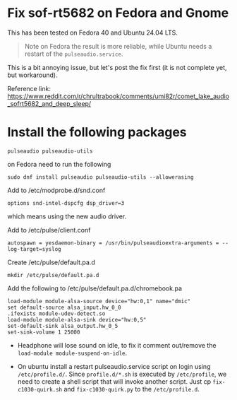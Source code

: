 # Fix sof-rt5682 on Fedora and Gnome

This has been tested on Fedora 40 and Ubuntu 24.04 LTS.

> Note on Fedora the result is more reliable, while Ubuntu needs a restart of the `pulseaudio.service`.

This is a bit annoying issue, but let's post the fix first (it is not complete yet, but workaround).

Reference link: https://www.reddit.com/r/chrultrabook/comments/umi82r/comet_lake_audio_sofrt5682_and_deep_sleep/

# Install the following packages
```
pulseaudio pulseaudio-utils
```
on Fedora need to run the following
```
sudo dnf install pulseaudio pulseaudio-utils --allowerasing
```
Add to /etc/modprobe.d/snd.conf
```
options snd-intel-dspcfg dsp_driver=3
```
which means using the new audio driver.

Add to /etc/pulse/client.conf
```
autospawn = yesdaemon-binary = /usr/bin/pulseaudioextra-arguments = --log-target=syslog
```
 Create /etc/pulse/default.pa.d
```
mkdir /etc/pulse/default.pa.d
```
Add the following to /etc/pulse/default.pa.d/chromebook.pa
```
load-module module-alsa-source device="hw:0,1" name="dmic"
set default-source alsa_input.hw_0_0
.ifexists module-udev-detect.so
load-module module-alsa-sink device="hw:0,5"
set-default-sink alsa_output.hw_0_5
set-sink-volume 1 25000
```

- Headphone will lose sound on idle, to fix it comment out/remove the `load-module module-suspend-on-idle`. 

- On ubuntu install a restart pulseaudio.service script on login using `/etc/profile.d/`. Since `profile.d/*.sh` is executed by `/etc/profile`, we need to create a shell script that will invoke another script. Just cp `fix-c1030-quirk.sh` and `fix-c1030-quirk.py` to the `/etc/profile.d`. 